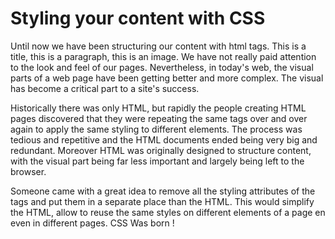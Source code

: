 # Styling your content with CSS

Until now we have been structuring our content with html tags. This is a title, this is a paragraph, this is an image. We have not really paid attention to the look and feel of our pages. Nevertheless, in today's web, the visual parts of a web page have been getting better and more complex. The visual has become a critical part to a site's success.

Historically there was only HTML, but rapidly the people creating HTML pages discovered that they were repeating the same tags over and over again to apply the same styling to different elements. The process was tedious and repetitive and the HTML documents ended being very big and redundant. Moreover HTML was originally designed to structure content, with the visual part being far less important and largely being left to the browser.

Someone came with a great idea to remove all the styling attributes of the tags and put them in a separate place than the HTML. This would simplify the HTML, allow to reuse the same styles on different elements of a page en even in different pages. CSS Was born ! 



